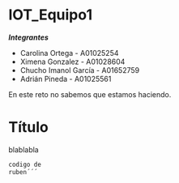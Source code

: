 # IOT_Equipo1
***Integrantes***
- Carolina Ortega - A01025254
- Ximena Gonzalez - A01028604
- Chucho Imanol García - A01652759
- Adrián Pineda - A01025561

En este reto no sabemos que estamos haciendo.

# Título
blablabla

```def python
codigo de 
ruben´´´
